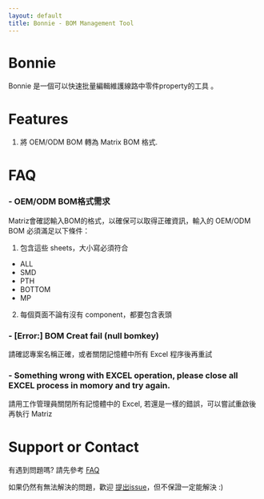 ```yaml
---
layout: default
title: Bonnie - BOM Management Tool
---
```

# Bonnie
Bonnie 是一個可以快速批量編輯維護線路中零件property的工具 。


# Features

1. 將 OEM/ODM BOM 轉為 Matrix BOM 格式. 


# FAQ
### - OEM/ODM BOM格式需求
Matriz會確認輸入BOM的格式，以確保可以取得正確資訊，輸入的 OEM/ODM BOM 必須滿足以下條件： 
1. 包含這些 sheets，大小寫必須符合
 - ALL
 - SMD
 - PTH
 - BOTTOM
 - MP
2. 每個頁面不論有沒有 component，都要包含表頭

### - [Error:] BOM Creat fail (null bomkey)
請確認專案名稱正確，或者關閉記憶體中所有 Excel 程序後再重試

### - Something wrong with EXCEL operation, please close all EXCEL process in momory and try again.
請用工作管理員關閉所有記憶體中的 Excel, 若還是一樣的錯誤，可以嘗試重啟後再執行 Matriz


# Support or Contact
有遇到問題嗎? 請先參考 [FAQ](#faq)

如果仍然有無法解決的問題，歡迎 [提出issue](https://github.com/AngeloEyez/Bonnie-BOM-Management/issues)，但不保證一定能解決 :)
